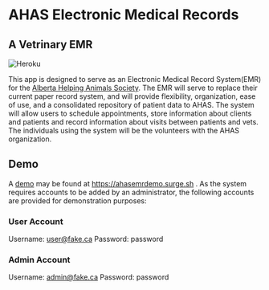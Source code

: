 # AHAS Electronic Medical Records 
## A Vetrinary EMR

![Heroku](https://heroku-badge.herokuapp.com/?app=heroku-badge)

This app is designed to serve as an Electronic Medical Record System(EMR) for the [Alberta Helping Animals Society](http://www.ahas.ca/). The EMR will serve to replace their current paper record system, and will provide flexibility, organization, ease of use, and a consolidated repository of patient data to AHAS. The system will allow users to schedule appointments, store information about clients and patients and record information about visits between patients and vets. The individuals using the system will be the volunteers with the AHAS organization.

## Demo
A [demo](https://ahasemrdemo.surge.sh/login) may be found at https://ahasemrdemo.surge.sh . As the system requires accounts to be added by an administrator, the following accounts are provided for demonstration purposes:
### User Account
Username: user@fake.ca
Password: password
### Admin Account
Username: admin@fake.ca
Password: password


